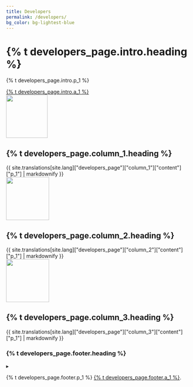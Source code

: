```yaml
---
title: Developers
permalink: /developers/
bg_color: bg-lightest-blue
---
```


<div class="bg-navy mb1">
  <div id="developer-header" class="container cntnr-wide px2 sm-px3 py4">
    <div class="col-12 sm-col-8">
      <h1 class="mt0 mb3 white">
        {% t developers_page.intro.heading %}
      </h1>
      <p class="mb3 white fs-20p serif">
        {% t developers_page.intro.p_1 %}
      </p>
      <a href="https://developers.login.gov/" target="_blank" class="btn btn-primary btn-wide">{% t developers_page.intro.a_1 %}</a>
    </div>
  </div>
</div>

<div class="bg-white">
  <div class="container cntnr-wide p2 sm-p3">
    <div class="clearfix mxn2">
      <div class="col col-12 sm-col-4 px2">
        <img alt="" src="{{ '/assets/img/comply.svg' | relative_url }}" height="117" width="113">
        <h2 class="mt2 mb2 pb2 blue border-bottom">{% t developers_page.column_1.heading %}</h2>
        {{ site.translations[site.lang]["developers_page"]["column_1"]["content"]["p_1"] | markdownify }}
      </div>
      <div class="col col-12 sm-col-4 px2">
        <img alt="" src="{{ '/assets/img/launch.svg' | relative_url }}" height="117">
        <h2 class="mt2 mb2 pb2 blue border-bottom">{% t developers_page.column_2.heading %}</h2>
        {{ site.translations[site.lang]["developers_page"]["column_2"]["content"]["p_1"] | markdownify }}
      </div>
      <div class="col col-12 sm-col-4 px2">
        <img alt="" src="{{ '/assets/img/develop.svg' | relative_url }}" height="117">
        <h2 class="mt2 mb2 pb2 blue border-bottom">{% t developers_page.column_3.heading %}</h2>
        {{ site.translations[site.lang]["developers_page"]["column_3"]["content"]["p_1"] | markdownify }}
      </div>
    </div>
  </div>
</div>

<div class="bg-lightest-blue">
  <div class="container cntnr-wide px2 py3 center">
    <h3 class="inline align-middle">{% t developers_page.footer.heading %}</h3>
    <span class="inline-block sm-px1 h1 blue align-middle line-height-1">▸</span>
    <p class="m0 fs-20p inline align-middle">{% t developers_page.footer.p_1 %} <a class="nowrap" href="{{ '/contact/' | relative_url }}">{% t developers_page.footer.a_1 %}</a>.</p>
  </div>
</div>
